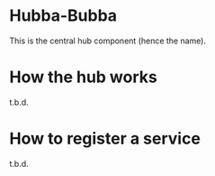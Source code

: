 # Hubba-Bubba
This is the central hub component (hence the name).

# How the hub works
t.b.d.

# How to register a service
t.b.d.